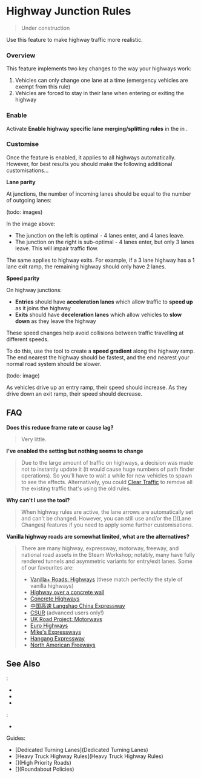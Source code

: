 # Highway Junction Rules
> Under construction

Use this feature to make highway traffic more realistic.

### Overview

This feature implements two key changes to the way your highways work:

1. Vehicles can only change one lane at a time (emergency vehicles are exempt from this rule)
2. Vehicles are forced to stay in their lane when entering or exiting the highway

### Enable

Activate **Enable highway specific lane merging/splitting rules** in the [](Policies.md) in [](Settings.md).

### Customise

Once the feature is enabled, it applies to all highways automatically. However, for best results you should make the following additional customisations...

**Lane parity**

At junctions, the number of incoming lanes should be equal to the number of outgoing lanes:

(todo: images)

In the image above:

* The junction on the left is optimal - 4 lanes enter, and 4 lanes leave.
* The junction on the right is sub-optimal - 4 lanes enter, but only 3 lanes leave. This will impair traffic flow.

The same applies to highway exits. For example, if a 3 lane highway has a 1 lane exit ramp, the remaining highway should only have 2 lanes.

**Speed parity**

On highway junctions:

* **Entries** should have **acceleration lanes** which allow traffic to **speed up** as it joins the highway
* **Exits** should have **deceleration lanes** which allow vehicles to **slow down** as they leave the highway

These speed changes help avoid collisions between traffic travelling at different speeds.

To do this, use the [](Speed-Limits.md) tool to create a **speed gradient** along the highway ramp. The end nearest the highway should be fastest, and the end nearest your normal road system should be slower.

(todo: image)

As vehicles drive up an entry ramp, their speed should increase. As they drive down an exit ramp, their speed should decrease.

## FAQ

**Does this reduce frame rate or cause lag?**
> Very little.

**I've enabled the setting but nothing seems to change**
> Due to the large amount of traffic on highways, a decision was made not to instantly update it (it would cause huge numbers of path finder operations). So you'll have to wait a while for new vehicles to spawn to see the effects. Alternatively, you could [Clear Traffic](Clear-Traffic.md) to remove all the existing traffic that's using the old rules.

**Why can't I use the [](Lane-Arrows.md) tool?**
> When highway rules are active, the lane arrows are automatically set and can't be changed. However, you can still use [](Lane-Connectors.md) and/or the [](Lane Changes) features if you need to apply some further customisations.

**Vanilla highway roads are somewhat limited, what are the alternatives?**
> There are many highway, expressway, motorway, freeway, and national road assets in the Steam Workshop; notably, many have fully rendered tunnels and asymmetric variants for entry/exit lanes. Some of our favourites are:
> * [Vanilla+ Roads: Highways](https://steamcommunity.com/workshop/filedetails/?id=2124252245) (these match perfectly the style of vanilla highways)
> * [Highway over a concrete wall](https://steamcommunity.com/workshop/filedetails/?id=1336987320)
> * [Concrete Highways](https://steamcommunity.com/workshop/filedetails/?id=1888581095)
> * [中国高速 Langshao China Expressway](https://steamcommunity.com/workshop/filedetails/?id=1292187026)
> * [CSUR](https://steamcommunity.com/workshop/filedetails/?id=1423096565) (advanced users only!)
> * [UK Road Project: Motorways](https://steamcommunity.com/sharedfiles/filedetails/?id=1718180429)
> * [Euro Highways](https://steamcommunity.com/sharedfiles/filedetails/?id=2682923095)
> * [Mike's Expressways](https://steamcommunity.com/workshop/filedetails/?id=2536122197)
> * [Hangang Expressway](https://steamcommunity.com/workshop/filedetails/?id=2017707792)
> * [North American Freeways](https://steamcommunity.com/workshop/filedetails/?id=2277553422)

## See Also

[](Toolbar.md):

* [](Lane-Arrows.md)
* [](Lane-Connectors.md)
* [](Junction-Restrictions.md)

[](Settings.md):

* [](Policies.md)

Guides:

* [Dedicated Turning Lanes](Dedicated Turning Lanes)
* [Heavy Truck Highway Rules](Heavy Truck Highway Rules)
* [](High Priority Roads)
* [](Roundabout Policies)